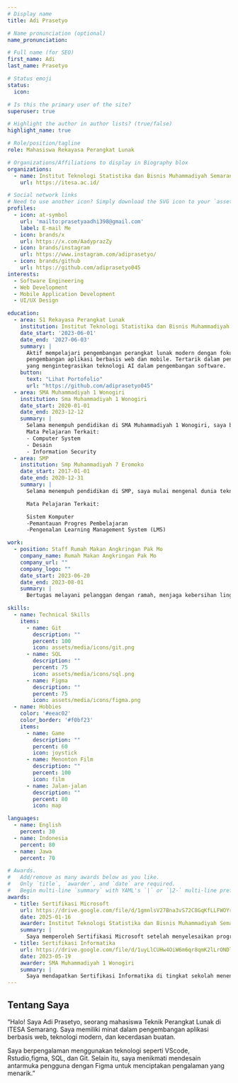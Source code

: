 ```yaml
---
# Display name
title: Adi Prasetyo

# Name pronunciation (optional)
name_pronunciation: 

# Full name (for SEO)
first_name: Adi 
last_name: Prasetyo

# Status emoji
status:
  icon: 

# Is this the primary user of the site?
superuser: true

# Highlight the author in author lists? (true/false)
highlight_name: true

# Role/position/tagline
role: Mahasiswa Rekayasa Perangkat Lunak

# Organizations/Affiliations to display in Biography blox
organizations:
  - name: Institut Teknologi Statistika dan Bisnis Muhammadiyah Semarang
    url: https://itesa.ac.id/

# Social network links
# Need to use another icon? Simply download the SVG icon to your `assets/media/icons/` folder.
profiles:
  - icon: at-symbol
    url: 'mailto:prasetyaadhi398@gmail.com'
    label: E-mail Me
  - icon: brands/x
    url: https://x.com/AadyprazZy
  - icon: brands/instagram
    url: https://www.instagram.com/adiprasetyo/
  - icon: brands/github
    url: https://github.com/adiprasetyo045
interests:
  - Software Engineering
  - Web Development
  - Mobile Application Development
  - UI/UX Design

education:
  - area: S1 Rekayasa Perangkat Lunak
    institution: Institut Teknologi Statistika dan Bisnis Muhammadiyah Semarang
    date_start: '2023-06-01'
    date_end: '2027-06-03'
    summary: |
      Aktif mempelajari pengembangan perangkat lunak modern dengan fokus pada
      pengembangan aplikasi berbasis web dan mobile. Tertarik dalam penelitian
      yang mengintegrasikan teknologi AI dalam pengembangan software.
    button:
      text: "Lihat Portofolio"
      url: "https://github.com/adiprasetyo045"
  - area: SMA Muhammadiyah 1 Wonogiri
    institution: Sma Muhammadiyah 1 Wonogiri
    date_start: 2020-01-01
    date_end: 2023-12-12
    summary: |
      Selama menempuh pendidikan di SMA Muhammadiyah 1 Wonogiri, saya belajar di lingkungan yang berfokus pada teknologi informasi dan tahfidz (pondok pesantren). Saya mendapatkan pemahaman yang lebih dalam tentang sistem komputer, multimedia, dan keamanan informasi. Selain itu, pengalaman belajar di lingkungan pesantren membantu saya dalam mengembangkan disiplin, etika, dan keterampilan manajemen waktu yang baik.
      Mata Pelajaran Terkait:
      - Computer System
      - Desain
      - Information Security
  - area: SMP
    institution: Smp Muhammadiyah 7 Eromoko
    date_start: 2017-01-01
    date_end: 2020-12-31
    summary: |
      Selama menempuh pendidikan di SMP, saya mulai mengenal dunia teknologi dan pemrograman. Saya mempelajari dasar-dasar sistem komputer serta penggunaan platform pembelajaran digital yang membantu memahami konsep teknologi secara lebih mendalam.

      Mata Pelajaran Terkait:

      Sistem Komputer
      -Pemantauan Progres Pembelajaran
      -Pengenalan Learning Management System (LMS)

work:
  - position: Staff Rumah Makan Angkringan Pak Mo
    company_name: Rumah Makan Angkringan Pak Mo
    company_url: ""
    company_logo: ""
    date_start: 2023-06-20
    date_end: 2023-08-01
    summary: |
      Bertugas melayani pelanggan dengan ramah, menjaga kebersihan lingkungan rumah makan, membantu persiapan makanan dan minuman, serta memastikan operasional harian berjalan lancar.

skills:
  - name: Technical Skills
    items:
      - name: Git
        description: ""
        percent: 100
        icon: assets/media/icons/git.png
      - name: SQL
        description: ""
        percent: 75
        icon: assets/media/icons/sql.png
      - name: Figma
        description: ""
        percent: 75
        icon: assets/media/icons/figma.png
  - name: Hobbies
    color: '#eeac02'
    color_border: '#f0bf23'
    items:
      - name: Game
        description: ""
        percent: 60
        icon: joystick
      - name: Menonton Film
        description: ""
        percent: 100
        icon: film
      - name: Jalan-jalan
        description: ""
        percent: 80
        icon: map

languages:
  - name: English
    percent: 30
  - name: Indonesia
    percent: 80
  - name: Jawa
    percent: 70

# Awards.
#   Add/remove as many awards below as you like.
#   Only `title`, `awarder`, and `date` are required.
#   Begin multi-line `summary` with YAML's `|` or `|2-` multi-line prefix and indent 2 spaces below.
awards:
  - title: Sertifikasi Microsoft
    url: https://drive.google.com/file/d/1gmnlsV27Bna3vS72C8GqKfLLFWOYrlFm/view?usp=drive_link
    date: 2025-01-16
    awarder: Institut Teknologi Statistika dan Bisnis Muhammadiyah Semarang
    summary: |
      Saya memperoleh Sertifikasi Microsoft setelah menyelesaikan program pelatihan yang komprehensif untuk meningkatkan kemampuan dalam teknologi Microsoft. Sertifikasi ini mengakui keahlian saya dalam menggunakan alat-alat Microsoft untuk menyelesaikan tantangan bisnis secara efektif, mencerminkan keterampilan yang kuat dalam produktivitas dan solusi perangkat lunak.
  - title: Sertifikasi Informatika
    url: https://drive.google.com/file/d/1uyLlCUHw4OiW6m6qr8qmK2lLrONDlI_l/view?usp=drive_link
    date: 2023-05-19
    awarder: SMA Muhammadiyah 1 Wonogiri
    summary: |
      Saya mendapatkan Sertifikasi Informatika di tingkat sekolah menengah atas karena menunjukkan keunggulan dalam studi dan aplikasi ilmu komputer serta teknologi informasi. Pengakuan ini mencerminkan pemahaman saya yang kuat tentang prinsip-prinsip inti informatika, termasuk pemrograman, manajemen data, dan desain sistem, yang saya kembangkan selama pendidikan di SMA.
---
```


## Tentang Saya

“Halo! Saya Adi Prasetyo, seorang mahasiswa Teknik Perangkat Lunak di ITESA Semarang. Saya memiliki minat dalam pengembangan aplikasi berbasis web, teknologi modern, dan kecerdasan buatan.

Saya berpengalaman menggunakan teknologi seperti VScode, Rstudio,figma, SQL, dan Git. Selain itu, saya menikmati mendesain antarmuka pengguna dengan Figma untuk menciptakan pengalaman yang menarik.”